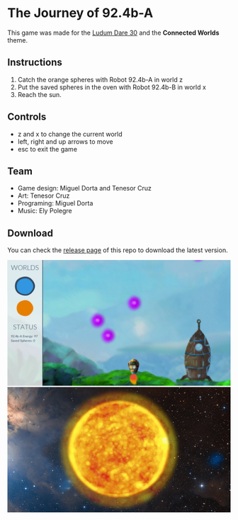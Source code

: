 # The Journey of 92.4b-A

This game was made for the [Ludum Dare 30](http://ludumdare.com/compo/ludum-dare-30/?action=preview&uid=24027) and the **Connected Worlds** theme.

## Instructions

1. Catch the orange spheres with Robot 92.4b-A in world z
2. Put the saved spheres in the oven with Robot 92.4b-B in world x
3. Reach the sun.

## Controls

* z and x to change the current world
* left, right and up arrows to move
* esc to exit the game

## Team

* Game design: Miguel Dorta and Tenesor Cruz
* Art: Tenesor Cruz
* Programing: Miguel Dorta
* Music: Ely Polegre

## Download

You can check the [release page](https://github.com/ellipticaldoor/the_journey_of_92_4b-A/releases) of this repo to download the latest version.

![screenshot 1](https://raw.githubusercontent.com/ellipticaldoor/the_journey_of_92_4b-A/master/resources/screenshots/screenshot_1.jpg)
![screenshot 3](https://raw.githubusercontent.com/ellipticaldoor/the_journey_of_92_4b-A/master/resources/screenshots/screenshot_3.jpg)
